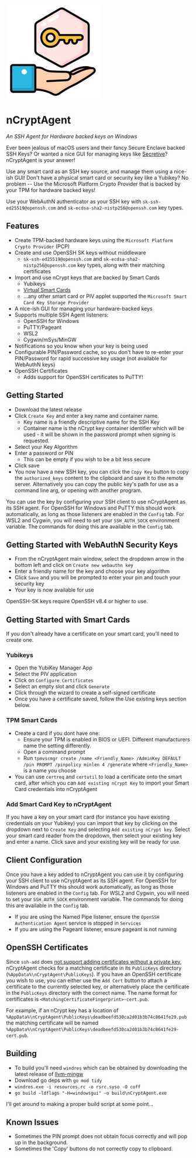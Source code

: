 <img src="resources/digitalkey.png" width="256" alt="nCryptAgent">

nCryptAgent
===========

*An SSH Agent for Hardware backed keys on Windows*

Ever been jealous of macOS users and their fancy Secure Enclave backed SSH Keys? Or wanted a nice GUI for managing keys like [Secretive](https://github.com/maxgoedjen/secretive)? nCryptAgent is your answer!

Use any smart card as an SSH key source, and manage them using a nice-ish GUI! Don't have a physical smart card or security key like a Yubikey? No problem -- Use the Microsoft Platform Crypto Provider that is backed by your TPM for hardware backed keys!

Use your WebAuthN authenticator as your SSH key with `sk-ssh-ed25519@openssh.com` and `sk-ecdsa-sha2-nistp256@openssh.com` key types.

## Features
* Create TPM-backed hardware keys using the `Microsoft Platform Crypto Provider` (PCP)
* Create and use OpenSSH SK keys without middleware
  * `sk-ssh-ed25519@openssh.com` and `sk-ecdsa-sha2-nistp256@openssh.com` key types, along with their matching certificates
* Import and use nCrypt keys that are backed by Smart Cards
  * Yubikeys
  * [Virtual Smart Cards](https://learn.microsoft.com/en-us/windows/security/identity-protection/virtual-smart-cards/virtual-smart-card-overview)
  * ...any other smart card or PIV applet supported the `Microsoft Smart Card Key Storage Provider`
* A nice-ish GUI for managing your hardware-backed keys
* Supports multiple SSH Agent listeners:
  * OpenSSH for Windows
  * PuTTY/Pageant
  * WSL2
  * Cygwin/mSys/MinGW
* Notifications so you know when your key is being used
* Configurable PIN/Password cache, so you don't have to re-enter your PIN/Password for rapid successive key usage (not available for WebAuthN keys)
* OpenSSH Certificates
  * Adds support for OpenSSH certificates to PuTTY!

## Getting Started

* Download the latest release
* Click `Create Key` and enter a key name and container name.
  * Key name is a friendly descriptive name for the SSH Key
  * Container name is the nCrypt key container identifier which will be used - it will be shown in the password prompt when signing is requested.
* Select your Key Algorithm
* Enter a password or PIN
  * This can be empty if you wish to be a bit less secure
* Click save
* You now have a new SSH key, you can click the `Copy Key` button to copy the `authorized_keys` content to the clipboard and save it to the remote server. Alternatively you can copy the public key's path for use as a command line arg, or opening with another program.

You can use the key by configuring your SSH client to use nCryptAgent as its SSH agent. For OpenSSH for Windows and PuTTY this should work automatically, as long as those listeners are enabled in the `Config` tab. For WSL2 and Cygwin, you will need to set your `SSH_AUTH_SOCK` environment variable. The commands for doing this are available in the `Config` tab.

## Getting Started with WebAuthN Security Keys

* From the nCryptAgent main window, select the dropdown arrow in the bottom left and click on `Create new webauthn key`
* Enter a friendly name for the key and choose your key algorithm
* Click `Save` and you will be prompted to enter your pin and touch your security key
* Your key is now available for use

OpenSSH-SK keys require OpenSSH v8.4 or higher to use.

## Getting Started with Smart Cards

If you don't already have a certificate on your smart card, you'll need to create one.

### Yubikeys

* Open the YubiKey Manager App
* Select the PIV application
* Click on `Configure Certificates`
* Select an empty slot and click `Generate`
* Click through the wizard to create a self-signed certificate
* Once you have a certificate saved, follow the Use existing keys section below.

### TPM Smart Cards

* Create a card if you dont have one:
  * Ensure your TPM is enabled in BIOS or UEFI. Different manufacturers name the setting differently.
  * Open a command prompt
  * Run `tpmvscmgr create /name <Friendly_Name> /AdminKey DEFAULT /pin PROMPT /pinpolicy minlen 4 /generate` where `<Friendly_Name>` is a name you choose
* You can use `certreq` and `certutil` to load a certificate onto the smart card, after which you can `Add existing nCrypt Key` to import your Smart Card credentials into nCryptAgent

### Add Smart Card Key to nCryptAgent

If you have a key on your smart card (for instance you have existing credentials on your Yubikey) you can import that key by clicking on the dropdown next to `Create Key` and selecting `Add existing nCrypt key`. Select your smart card reader from the dropdown, then select your existing key and enter a name. Click save and your existing key will be ready for use.

## Client Configuration

Once you have a key added to nCryptAgent you can use it by configuring your SSH client to use nCryptAgent as its SSH agent. For OpenSSH for Windows and PuTTY this should work automatically, as long as those listeners are enabled in the `Config` tab. For WSL2 and Cygwin, you will need to set your `SSH_AUTH_SOCK` environment variable. The commands for doing this are available in the `Config` tab.

* If you are using the Named Pipe listener, ensure the `OpenSSH Authentication Agent` service is stopped in `Services`
* If you are using the Pageant listener, ensure pageant is not running

## OpenSSH Certificates

Since `ssh-add` does [not support adding certificates without a private key](https://bugzilla.mindrot.org/show_bug.cgi?id=3212), nCryptAgent checks for a matching certificate in its `PublicKeys` directory (`%AppData%\nCryptAgent\PublicKeys`). If you have an OpenSSH certificate you wish to use, you can either use the `Add Cert` button to attach a certificate to the currently selected key, or alternatively place the certificate in the `PublicKeys` directory with the correct name. The name format for certificates is `<MatchingCertificateFingerprint>-cert.pub`. 

For example, if an nCrypt key has a location of `%AppData%\nCryptAgent\PublicKeys\deadbeefd530ca2d01b3b74c8641fe29.pub` the matching certificate will be named `%AppData%\nCryptAgent\PublicKeys\deadbeefd530ca2d01b3b74c8641fe29-cert.pub`. 

## Building

* To build you'll need `windres` which can be obtained by downloading the latest release of [llvm-mingw](https://github.com/mstorsjo/llvm-mingw)
* Download go deps with `go mod tidy`
* `windres.exe -i resources.rc -o rsrc.syso -O coff`
* `go build -ldflags "-H=windowsgui" -o build\nCryptAgent.exe`

I'll get around to making a proper build script at some point...

## Known Issues

* Sometimes the PIN prompt does not obtain focus correctly and will pop up in the background.
* Sometimes the 'Copy' buttons do not correctly copy to clipboard.
